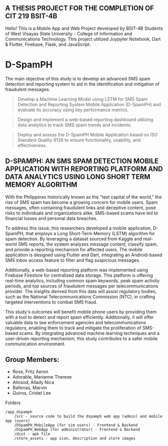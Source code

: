 ## A THESIS PROJECT FOR THE COMPLETION OF CIT 219 BSIT-4B

Hello! This is a Mobile App and Web Project developed by BSIT-4B Students of West Visayas State University - College of Information and Communications Technology. This project utilized Juypyter Notebook, Dart & Flutter, Firebase, Flask, and JavaScript.

# D-SpamPH

The main objective of this study is to develop an advanced SMS spam detection and reporting system to aid in the identification and mitigation of fraudulent messages.

   > Develop a Machine Learning Model using LSTM for SMS Spam Detection and Reporting System Mobile Application (D-SpamPH) and evaluate its accuracy using key performance metrics.

   > Design and implement a web-based reporting dashboard utilizing data analytics to track SMS spam trends and incidents.

   > Deploy and assess the D-SpamPH Mobile Application based on ISO Standard Quality 9126 to ensure functionality, usability, and effectiveness.

## D-SPAMPH: AN SMS SPAM DETECTION MOBILE APPLICATION WITH REPORTING PLATFORM AND DATA ANALYTICS USING LONG SHORT TERM MEMORY ALGORITHM

With the Philippines historically known as the "text capital of the world," the rise of SMS spam has become a growing concern for mobile users. Spam messages, often containing fraudulent links and deceptive content, pose risks to individuals and organizations alike. SMS-based scams have led to financial losses and personal data breaches.

To address this issue, this researchers developed a mobile application, D-SpamPH, that employs a Long Short-Term Memory (LSTM) algorithm for spam detection. By leveraging a dataset sourced from Kaggle and real-world SMS reports, the system analyzes message content, classify spam, and provide a reporting mechanism for affected users. The mobile application is designed using Flutter and Dart, integrating an Android-based SMS inbox access feature to filter and flag suspicious messages.

Additionally, a web-based reporting platform was implemented using Firebase Firestore for centralized data storage. This platform is offering real-time analytics, including common spam keywords, peak spam activity periods, and top sources of fraudulent messages per telecommunications provider. The insights derived from this data will assist regulatory bodies, such as the National Telecommunications Commission (NTC), in crafting targeted interventions to combat SMS fraud.

This study's outcomes will benefit mobile phone users by providing them with a tool to detect and report spam efficiently. Additionally, it will offer valuable data to law enforcement agencies and telecommunications regulators, enabling them to track and mitigate the proliferation of SMS-based scams. By integrating advanced machine learning techniques and a user-driven reporting mechanism, this study contributes to a safer mobile communication environment.

## Group Members:

- Rose, Fritz Aeron
- Adorable, Marianne Therese 
- Alinsod, Allady Nica
- Ballenas, Marvin
- Quiros, Cristel Lee


Folders

    /app_dspamph
    	/src - source code to build the dspamph web app (admin) and mobile app (users)
		/DSpamPH_MobileApp (for sim users) - Frontend & Backend 
		/DSpamPH_WebApp (for administrator) - Frontend & Backend 
		/dist - apk file
		/store_assets - app icon, description and store images
 

  
